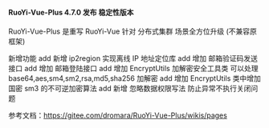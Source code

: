 #### RuoYi-Vue-Plus 4.7.0 发布 稳定性版本

RuoYi-Vue-Plus 是重写 RuoYi-Vue 针对 分布式集群 场景全方位升级 (不兼容原框架)

新增功能
add 新增 ip2region 实现离线 IP 地址定位库
add 增加 邮箱验证码发送接口
add 增加 邮箱登陆接口
add 增加 EncryptUtils 加解密安全工具类 可以处理 base64,aes,sm4,sm2,rsa,md5,sha256 加解密
add 增加 EncryptUtils 类中增加国密 sm3 的不可逆加密算法
add 新增 忽略数据权限写法 防止异常不执行关闭问题

参考文档：https://gitee.com/dromara/RuoYi-Vue-Plus/wikis/pages
